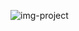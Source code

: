 ![img-project](https://github.com/ProgramadorXP/pokemonSearch/assets/155025727/71b9c1aa-f372-434a-91dc-ab6718d209ab)
